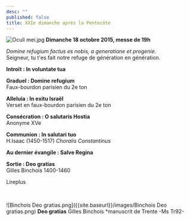 ```yaml
---
desc: ""
published: false
title: XXIe dimanche après la Pentecôte
---
```


![Oculi mei.jpg]({{site.baseurl}}/images/Oculi%20mei.jpg)
**Dimanche 18 octobre 2015, messe de 19h**

*Domine refugium factus es nobis, a generatione et progenie.*  
Seigneur, tu t'es fait notre refuge de génération en génération.

**Introït : In voluntate tua**

**Graduel : Domine refugium**  
Faux-bourdon parisien du 2e ton

**Alleluia : In exitu Israël**  
Verset en faux-bourdon parisien du 2e ton

**Consécration : O salutaris Hostia**  
Anonyme XVe

**Communion : In salutari tuo**  
H.Isaac (1450-1517) *Choralis Constantinus*

**Au dernier évangile : Salve Regina**  

**Sortie : Deo gratias**  
Gilles Binchois 1400-1460

Lireplus

&nbsp;

![Binchois Deo gratias.png]({{site.baseurl}}/images/Binchois Deo gratias.png)
**Deo gratias** Gilles Binchois *manuscrit de Trente -Ms Tr92-